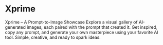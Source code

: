 # Xprime
Xprime – A Prompt-to-Image Showcase Explore a visual gallery of AI-generated images, each paired with the prompt that created it. Get inspired, copy any prompt, and generate your own masterpiece using your favorite AI tool. Simple, creative, and ready to spark ideas.
